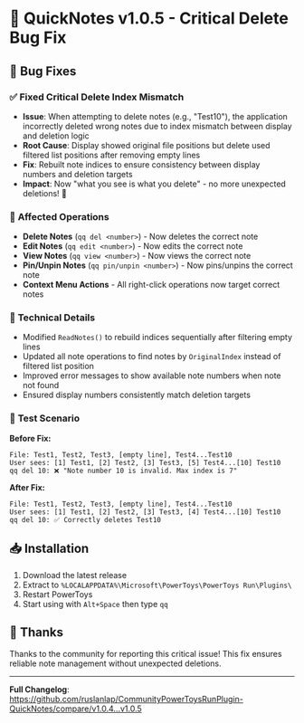 # 🐛 QuickNotes v1.0.5 - Critical Delete Bug Fix

## 🔧 Bug Fixes

### ✅ **Fixed Critical Delete Index Mismatch**
- **Issue**: When attempting to delete notes (e.g., "Test10"), the application incorrectly deleted wrong notes due to index mismatch between display and deletion logic
- **Root Cause**: Display showed original file positions but delete used filtered list positions after removing empty lines
- **Fix**: Rebuilt note indices to ensure consistency between display numbers and deletion targets
- **Impact**: Now "what you see is what you delete" - no more unexpected deletions! 🎯

### 🔄 **Affected Operations**
- **Delete Notes** (`qq del <number>`) - Now deletes the correct note
- **Edit Notes** (`qq edit <number>`) - Now edits the correct note  
- **View Notes** (`qq view <number>`) - Now views the correct note
- **Pin/Unpin Notes** (`qq pin/unpin <number>`) - Now pins/unpins the correct note
- **Context Menu Actions** - All right-click operations now target correct notes

### 📝 **Technical Details**
- Modified `ReadNotes()` to rebuild indices sequentially after filtering empty lines
- Updated all note operations to find notes by `OriginalIndex` instead of filtered list position
- Improved error messages to show available note numbers when note not found
- Ensured display numbers consistently match deletion targets

### 🧪 **Test Scenario**
**Before Fix:**
```
File: Test1, Test2, Test3, [empty line], Test4...Test10
User sees: [1] Test1, [2] Test2, [3] Test3, [5] Test4...[10] Test10  
qq del 10: ❌ "Note number 10 is invalid. Max index is 7"
```

**After Fix:**
```
File: Test1, Test2, Test3, [empty line], Test4...Test10
User sees: [1] Test1, [2] Test2, [3] Test3, [4] Test4...[10] Test10
qq del 10: ✅ Correctly deletes Test10
```

## 📥 Installation

1. Download the latest release
2. Extract to `%LOCALAPPDATA%\Microsoft\PowerToys\PowerToys Run\Plugins\`
3. Restart PowerToys
4. Start using with `Alt+Space` then type `qq`

## 🙏 Thanks

Thanks to the community for reporting this critical issue! This fix ensures reliable note management without unexpected deletions.

---

**Full Changelog**: https://github.com/ruslanlap/CommunityPowerToysRunPlugin-QuickNotes/compare/v1.0.4...v1.0.5 